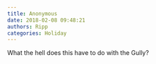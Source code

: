 ```yaml
---
title: Anonymous
date: 2018-02-08 09:48:21
authors: Ripp
categories: Holiday
---
```


 What the hell does this have to do with the Gully?